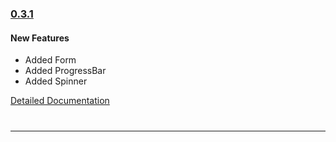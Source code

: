 ### [0.3.1](https://github.com/GeekyAnts/NativeBase/releases/tag/v0.3.1)

#### New Features
* Added Form
* Added ProgressBar
* Added Spinner


[Detailed Documentation](https://nativebase.io/docs/v0.3.1/)

<hr style="margin-top: 40px">
